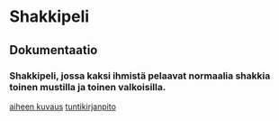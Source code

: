 
# Shakkipeli

## Dokumentaatio

### Shakkipeli, jossa kaksi ihmistä pelaavat normaalia shakkia toinen mustilla ja toinen valkoisilla.

[aiheen kuvaus](dokumentaatiohakemisto/aiheenKuvausJaRakenne.md) 
[tuntikirjanpito](dokumentaatiohakemisto/tuntikirjanpito.md)




